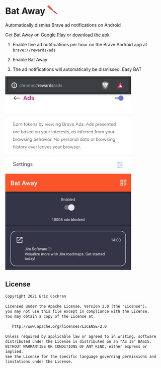 Bat Away <img alt="Bat Away" src="images/icon.webp" width="30">
=====================

Automatically dismiss Brave ad notifications on Android

Get Bat Away on [Google Play](https://play.google.com/store/apps/details?id=com.nightlynexus.bataway) or [download the apk](https://github.com/NightlyNexus/BatAway/releases)

1. Enable five ad notifications per hour on the Brave Android app at `brave://rewards/ads`

2. Enable Bat Away

3. The ad notifications will automatically be dismissed. Easy BAT

<img alt="Enable Brave ads" src="images/enablebraveads.webp" width="400"> <img alt="Enable Bat Away" src="images/enablebataway.webp" width="400">


License
--------

    Copyright 2021 Eric Cochran

    Licensed under the Apache License, Version 2.0 (the "License");
    you may not use this file except in compliance with the License.
    You may obtain a copy of the License at

       http://www.apache.org/licenses/LICENSE-2.0

    Unless required by applicable law or agreed to in writing, software
    distributed under the License is distributed on an "AS IS" BASIS,
    WITHOUT WARRANTIES OR CONDITIONS OF ANY KIND, either express or implied.
    See the License for the specific language governing permissions and
    limitations under the License.
